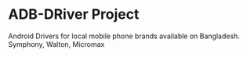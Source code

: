 ADB-DRiver Project
===================

Android Drivers for local mobile phone brands available on Bangladesh.
Symphony, Walton, Micromax